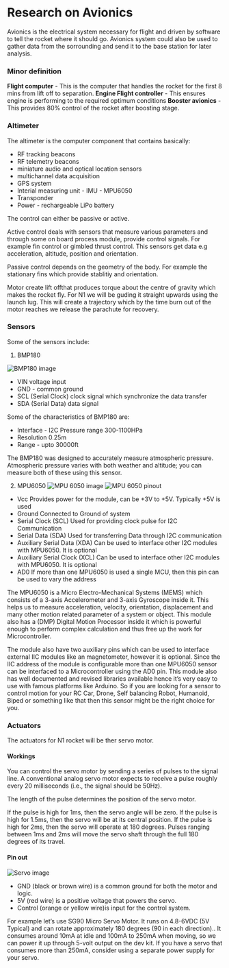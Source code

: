 # Research on Avionics

Avionics is the electrical system necessary for flight and driven by software to tell the rocket where it should go.
Avionics system could also be used to gather data from the sorrounding and send it to the base station for later analysis.

### Minor definition
**Flight computer** - This is the computer that handles the rocket for the first 8 mins from lift off to separation.
**Engine Flight controller** - This ensures engine is performing to the required optimum conditions
**Booster avionics** - This provides 80% control of the rocket after boosting stage.

### Altimeter
The altimeter is the computer component that contains basically:
- RF tracking beacons
- RF telemetry beacons
- miniature audio and optical location sensors
- multichannel data acquisition
- GPS system
- Interial measuring unit - IMU - MPU6050
- Transponder
- Power - rechargeable LiPo battery

The control can either be passive or active.

Active control deals with sensors that measure various parameters and through some on board process module, provide control signals. For example fin control or gimbled thrust control. This sensors get data e.g acceleration, altitude, position and orientation.

Passive control depends on the geometry of the body. For example the stationary fins which provide stablitiy and orientation.

Motor create lift offthat produces torque about the centre of gravity which makes the rocket fly. For N1 we will be guding it straight upwards using the launch lug. This will create a trajectory which by the time burn out of the motor reaches we release the parachute for recovery.

### Sensors
Some of the sensors include:
1. BMP180

![BMP180 image](https://cdn-shop.adafruit.com/1200x900/1603-03.jpg)

- VIN voltage input
- GND - common ground
- SCL (Serial Clock) clock signal which synchronize the data transfer
- SDA (Serial Data) data signal

Some of the characteristics of BMP180 are:
- Interface - I2C Pressure range 300-1100HPa
- Resolution 0.25m
- Range - upto 30000ft

The BMP180 was designed to accurately measure atmospheric pressure. Atmospheric pressure varies with both weather and altitude; you can measure both of these using this sensor. 

2. MPU6050
![MPU 6050 image](https://components101.com/admin/sites/default/files/components/MPU6050-Module.jpg)
![MPU 6050 pinout](https://components101.com/admin/sites/default/files/component_pin/MPU6050-Pinout.png)

	
- Vcc Provides power for the module, can be +3V to +5V. Typically +5V is used
- Ground Connected to Ground of system
- Serial Clock (SCL) Used for providing clock pulse for I2C Communication
- Serial Data (SDA) Used for transferring Data through I2C communication
- Auxiliary Serial Data (XDA) Can be used to interface other I2C modules with MPU6050. It is optional
- Auxiliary Serial Clock (XCL) Can be used to interface other I2C modules with MPU6050. It is optional
- AD0 If more than one MPU6050 is used a single MCU, then this pin can be used to vary the address

The MPU6050 is a Micro Electro-Mechanical Systems (MEMS) which consists of a 3-axis Accelerometer and 3-axis Gyroscope inside it. This helps us to measure acceleration, velocity, orientation, displacement and many other motion related parameter of a system or object. This module also has a (DMP) Digital Motion Processor inside it which is powerful enough to perform complex calculation and thus free up the work for Microcontroller.

The module also have two auxiliary pins which can be used to interface external IIC modules like an magnetometer, however it is optional. Since the IIC address of the module is configurable more than one MPU6050 sensor can be interfaced to a Microcontroller using the AD0 pin. This module also has well documented and revised libraries available hence it’s very easy to use with famous platforms like Arduino. So if you are looking for a sensor to control motion for your RC Car, Drone, Self balancing Robot, Humanoid, Biped or something like that then this sensor might be the right choice for you.


### Actuators
The actuators for N1 rocket will be ther servo motor.

#### Workings
You can control the servo motor by sending a series of pulses to the signal line. A conventional analog servo motor expects to receive a pulse roughly every 20 milliseconds (i.e., the signal should be 50Hz).

The length of the pulse determines the position of the servo motor.

If the pulse is high for 1ms, then the servo angle will be zero. If the pulse is high for 1.5ms, then the servo will be at its central position. If the pulse is high for 2ms, then the servo will operate at 180 degrees. Pulses ranging between 1ms and 2ms will move the servo shaft through the full 180 degrees of its travel.

#### Pin out
![Servo image](https://i.imgur.com/4LFDthm.png)

- GND (black or brown wire) is a common ground for both the motor and logic.
- 5V (red wire) is a positive voltage that powers the servo.
- Control (orange or yellow wire)is input for the control system.

For example let’s use SG90 Micro Servo Motor. It runs on 4.8-6VDC (5V Typical) and can rotate approximately 180 degrees (90 in each direction)..
It consumes around 10mA at idle and 100mA to 250mA when moving, so we can power it up through 5-volt output on the dev kit.
If you have a servo that consumes more than 250mA, consider using a separate power supply for your servo.
